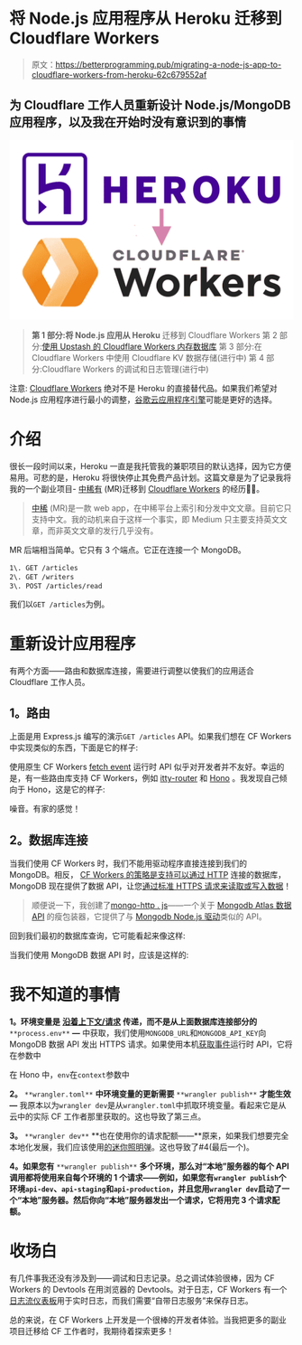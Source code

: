 # 将 Node.js 应用程序从 Heroku 迁移到 Cloudflare Workers

> 原文：<https://betterprogramming.pub/migrating-a-node-js-app-to-cloudflare-workers-from-heroku-62c679552af>

## 为 Cloudflare 工作人员重新设计 Node.js/MongoDB 应用程序，以及我在开始时没有意识到的事情

![](img/61defbe5acca43a48839171d04dce16d.png)

> **第 1 部分:将 Node.js 应用从 Heroku**
> 迁移到 Cloudflare Workers 第 2 部分:[使用 Upstash 的 Cloudflare Workers 内存数据库](/in-memory-database-for-cloudflare-workers-b9c61810ef37)
> 第 3 部分:在 Cloudflare Workers 中使用 Cloudflare KV 数据存储(进行中)
> 第 4 部分:Cloudflare Workers 的调试和日志管理(进行中)

注意: [Cloudflare Workers](https://www.cloudflare.com/products/workers/) 绝对不是 Heroku 的直接替代品。如果我们希望对 Node.js 应用程序进行最小的调整，[谷歌云应用程序引擎](https://cloud.google.com/appengine)可能是更好的选择。

# 介绍

很长一段时间以来，Heroku 一直是我托管我的兼职项目的默认选择，因为它方便易用。可悲的是，Heroku 将很快停止其免费产品计划。这篇文章是为了记录我将我的一个副业项目- [中稀有](https://medium-rare.vercel.app/) (MR)迁移到 [Cloudflare Workers](https://www.cloudflare.com/products/workers/) 的经历👷🏻。

> [中稀](https://medium-rare.vercel.app/) (MR)是一款 web app，在中稀平台上索引和分发中文文章。目前它只支持中文。我的动机来自于这样一个事实，即 Medium 只主要支持英文文章，而非英文文章的发行几乎没有。

MR 后端相当简单。它只有 3 个端点。它正在连接一个 MongoDB。

```
1\. GET /articles
2\. GET /writers
3\. POST /articles/read
```

我们以`GET /articles`为例。

# 重新设计应用程序

有两个方面——路由和数据库连接，需要进行调整以使我们的应用适合 Cloudflare 工作人员。

## **1。路由**

上面是用 Express.js 编写的演示`GET /articles` API。如果我们想在 CF Workers 中实现类似的东西，下面是它的样子:

使用原生 CF Workers [fetch event](https://developers.cloudflare.com/workers/runtime-apis/fetch-event/) 运行时 API 似乎对开发者并不友好。幸运的是，有一些路由库支持 CF Workers，例如 [itty-router](https://www.npmjs.com/package/itty-router) 和 [Hono](https://honojs.dev/) 。我发现自己倾向于 Hono，这是它的样子:

噪音。有家的感觉！

## **2。数据库连接**

当我们使用 CF Workers 时，我们不能用驱动程序直接连接到我们的 MongoDB。相反， [CF Workers 的策略是支持可以通过 HTTP](https://blog.cloudflare.com/workers-adds-support-for-two-modern-data-platforms-mongodb-atlas-and-prisma/) 连接的数据库，MongoDB 现在提供了数据 API，让您[通过标准 HTTPS 请求来读取或写入数据](https://www.mongodb.com/docs/atlas/api/data-api/)！

> 顺便说一下，我创建了[mongo-http . js](https://github.com/patrick-kw-chiu/mongo-http.js)——一个关于 [Mongodb Atlas 数据 API](https://www.mongodb.com/docs/atlas/api/data-api/) 的瘦包装器，它提供了与 [Mongodb Node.js 驱动](https://www.npmjs.com/package/mongodb)类似的 API。

回到我们最初的数据库查询，它可能看起来像这样:

当我们使用 MongoDB 数据 API 时，应该是这样的:

# 我不知道的事情

**1。环境变量是** [**沿着上下文/请求**](https://developers.cloudflare.com/workers/runtime-apis/fetch-event/#parameters) **传递，而不是从上面数据库连接部分的** `**process.env**` **—** 中获取，我们使用`MONGODB_URL`和`MONGODB_API_KEY`向 MongoDB 数据 API 发出 HTTPS 请求。如果使用本机[获取事件](https://developers.cloudflare.com/workers/runtime-apis/fetch-event/)运行时 API，它将在参数中

在 Hono 中，`env`在`context`参数中

**2。** `**wrangler.toml**` **中环境变量的更新需要** `**wrangler publish**` **才能生效—** 我原本以为`wrangler dev`是从`wrangler.toml`中抓取环境变量。看起来它是从云中的实际 CF 工作者那里获取的。这也导致了第三点。

**3。** `**wrangler dev**` **也在使用你的请求配额——**原来，如果我们想要完全本地化发展，我们应该使用[的迷你照明弹](https://github.com/cloudflare/miniflare)。这也导致了#4(最后一个)。

**4。如果您有** `**wrangler publish**` **多个环境，那么对“本地”服务器的每个 API 调用都将使用来自每个环境的 1 个请求——例如，如果您有`wrangler publish`个环境`api-dev`、`api-staging`和`api-production`，并且您用`wrangler dev`启动了一个“本地”服务器。然后你向“本地”服务器发出一个请求，它将用完 3 个请求配额。**

# 收场白

有几件事我还没有涉及到——调试和日志记录。总之调试体验很棒，因为 CF Workers 的 Devtools 在用浏览器的 Devtools。对于日志，CF Workers 有一个[日志流仪表板](https://developers.cloudflare.com/workers/learning/logging-workers/#view-logs-from-the-dashboard)用于实时日志，而我们需要“自带日志服务”来保存日志。

总的来说，在 CF Workers 上开发是一个很棒的开发者体验。当我把更多的副业项目迁移给 CF 工作者时，我期待着探索更多！